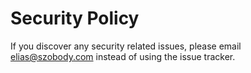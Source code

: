 # Security Policy

If you discover any security related issues, please email elias@szobody.com instead of using the issue tracker.
